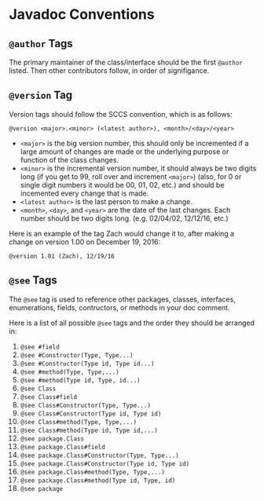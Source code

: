 # Javadoc Conventions

## `@author` Tags

The primary maintainer of the class/interface should be the first `@author` listed. Then other contributors follow, in order of signifigance.

## `@version` Tag

Version tags should follow the SCCS convention, which is as follows:

`@version <major>.<minor> (<latest author>), <month>/<day>/<year>`

- `<major>` is the big version number, this should only be incremented if a large amount of changes are made or the underlying purpose or function of the class changes.
- `<minor>` is the incremental version number, it should always be two digits long (if you get to 99, roll over and increment `<major>`) (also, for 0 or single digit numbers it would be 00, 01, 02, etc.) and should be incemented every change that is made.
- `<latest author>` is the last person to make a change.
- `<month>`, `<day>`, and `<year>` are the date of the last changes. Each number should be two digits long. (e.g. 02/04/02, 12/12/16, etc.)

Here is an example of the tag Zach would change it to, after making a change on version 1.00 on December 19, 2016:

`@version 1.01 (Zach), 12/19/16`

## `@see` Tags

The `@see` tag is used to reference other packages, classes, interfaces, enumerations, fields, contructors, or methods in your doc comment.

Here is a list of all possible `@see` tags and the order they should be arranged in:

1. `@see #field`
2. `@see #Constructor(Type, Type...)`
3. `@see #Constructor(Type id, Type id...)`
4. `@see #method(Type, Type,...)`
5. `@see #method(Type id, Type, id...)`
6. `@see Class`
7. `@see Class#field`
8. `@see Class#Constructor(Type, Type...)`
9. `@see Class#Constructor(Type id, Type id)`
10. `@see Class#method(Type, Type,...)`
11. `@see Class#method(Type id, Type id,...)`
12. `@see package.Class`
13. `@see package.Class#field`
14. `@see package.Class#Constructor(Type, Type...)`
15. `@see package.Class#Constructor(Type id, Type id)`
16. `@see package.Class#method(Type, Type,...)`
17. `@see package.Class#method(Type id, Type, id)`
18. `@see package`
